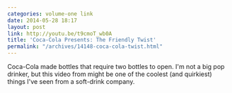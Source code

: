 ```yaml
---
categories: volume-one link
date: 2014-05-28 18:17
layout: post
link: http://youtu.be/t9cmoT_wb0A
title: 'Coca-Cola Presents: The Friendly Twist'
permalink: "/archives/14148-coca-cola-twist.html"
---
```



Coca-Cola made bottles that require two bottles to open. I'm not a big pop drinker, but this video from might be one of the coolest (and quirkiest) things I've seen from a soft-drink company.
